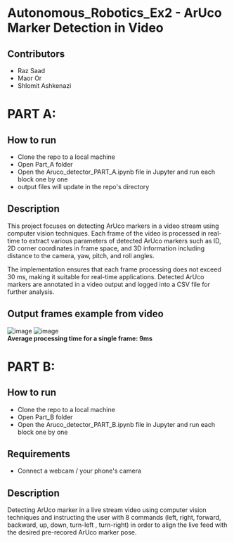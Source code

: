 # Autonomous_Robotics_Ex2 - ArUco Marker Detection in Video
## Contributors
* Raz Saad
* Maor Or
* Shlomit Ashkenazi
# PART A:
## How to run
* Clone the repo to a local machine
* Open Part_A folder
* Open the Aruco_detector_PART_A.ipynb file in Jupyter and run each block one by one
* output files will update in the repo's directory
## Description

This project focuses on detecting ArUco markers in a video stream using computer vision techniques. Each frame of the video is processed in real-time to extract various parameters of detected ArUco markers such as ID, 2D corner coordinates in frame space, and 3D information including distance to the camera, yaw, pitch, and roll angles.

The implementation ensures that each frame processing does not exceed 30 ms, making it suitable for real-time applications. Detected ArUco markers are annotated in a video output and logged into a CSV file for further analysis.
## Output frames example from video
![image](https://github.com/Raz-Saad/Autonomous_Robotics_Ex2/assets/118377261/99902517-29f7-4a05-ab72-fb35dbe475b6)
![image](https://github.com/Raz-Saad/Autonomous_Robotics_Ex2/assets/118377261/abcab524-687d-4c8c-b00c-e6d7f54285e6)
<br/><b> Average processing time for a single frame: 9ms </b>

# PART B:
## How to run
* Clone the repo to a local machine
* Open Part_B folder
* Open the Aruco_detector_PART_B.ipynb file in Jupyter and run each block one by one
  
## Requirements
* Connect a webcam / your phone's camera
  
## Description
Detecting ArUco marker in a live stream video using computer vision techniques and instructing the user with 8 commands (left, right, forward, backward, up, down, turn-left , turn-right) in order to align the live feed with the desired pre-recored ArUco marker pose. 
